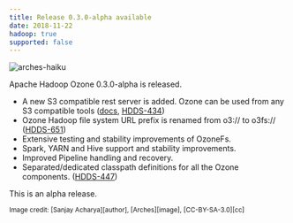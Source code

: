 ```yaml
---
title: Release 0.3.0-alpha available
date: 2018-11-22
hadoop: true
supported: false
---
```

<!---
  Licensed under the Apache License, Version 2.0 (the "License");
  you may not use this file except in compliance with the License.
  You may obtain a copy of the License at

   http://www.apache.org/licenses/LICENSE-2.0

  Unless required by applicable law or agreed to in writing, software
  distributed under the License is distributed on an "AS IS" BASIS,
  WITHOUT WARRANTIES OR CONDITIONS OF ANY KIND, either express or implied.
  See the License for the specific language governing permissions and
  limitations under the License. See accompanying LICENSE file.
-->

![arches-haiku](releases/0.3.0.png)

Apache Hadoop Ozone 0.3.0-alpha is released.

 * A new S3 compatible rest server is added. Ozone can be used from any
S3 compatible tools ([docs][s3docs], [HDDS-434][HDDS-434])
 * Ozone Hadoop file system URL prefix is renamed from o3:// to o3fs://
([HDDS-651][HDDS-651])
 * Extensive testing and stability improvements of OzoneFs.
 * Spark, YARN and Hive support and stability improvements.
 * Improved Pipeline handling and recovery.
 * Separated/dedicated classpath definitions for all the Ozone
components. ([HDDS-447][HDDS-447])


This is an alpha release.

<small>
Image credit: [Sanjay Acharya][author], [Arches][image], [CC-BY-SA-3.0][cc]
</small>

[author]: https://commons.wikimedia.org/wiki/User:Sanjay_ach
[image]: https://commons.wikimedia.org/wiki/Category:The_Organ_(Arches_National_Park)#/media/File:The_Organ_at_Arches_National_Park_Utah.jpg
[cc]: https://creativecommons.org/licenses/by-sa/3.0/ 
[HDDS-651]: https://issues.apache.org/jira/browse/HDDS-651
[HDDS-434]: https://issues.apache.org/jira/browse/HDDS-434
[HDDS-447]: https://issues.apache.org/jira/browse/HDDS-447
[s3docs]: https://hadoop.apache.org/ozone/docs/0.3.0-alpha/s3.html
